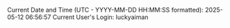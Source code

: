 Current Date and Time (UTC - YYYY-MM-DD HH:MM:SS formatted): 2025-05-12 06:56:57
Current User's Login: luckyaiman
